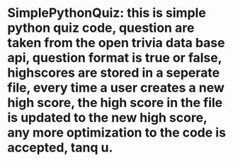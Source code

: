 # SimplePythonQuiz: this is simple python quiz code, question are taken from the open trivia data base api, question format is true or false, highscores are stored in a seperate file, every time a user creates a new high score, the high score in the file is updated to the new high score, any more optimization to the code is accepted, tanq u.
